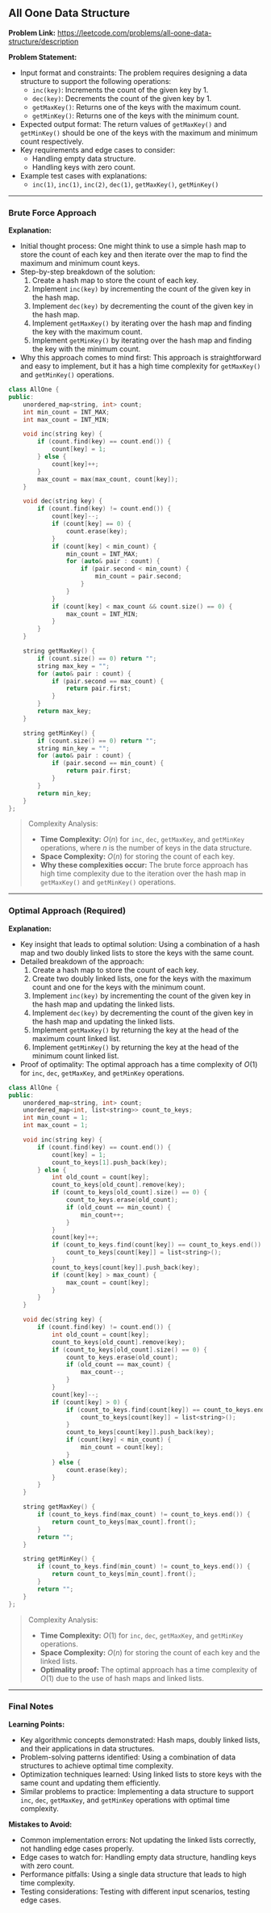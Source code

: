 ## All Oone Data Structure

**Problem Link:** https://leetcode.com/problems/all-oone-data-structure/description

**Problem Statement:**
- Input format and constraints: The problem requires designing a data structure to support the following operations:
  - `inc(key)`: Increments the count of the given key by 1.
  - `dec(key)`: Decrements the count of the given key by 1.
  - `getMaxKey()`: Returns one of the keys with the maximum count.
  - `getMinKey()`: Returns one of the keys with the minimum count.
- Expected output format: The return values of `getMaxKey()` and `getMinKey()` should be one of the keys with the maximum and minimum count respectively.
- Key requirements and edge cases to consider:
  - Handling empty data structure.
  - Handling keys with zero count.
- Example test cases with explanations:
  - `inc(1)`, `inc(1)`, `inc(2)`, `dec(1)`, `getMaxKey()`, `getMinKey()`

---

### Brute Force Approach

**Explanation:**
- Initial thought process: One might think to use a simple hash map to store the count of each key and then iterate over the map to find the maximum and minimum count keys.
- Step-by-step breakdown of the solution:
  1. Create a hash map to store the count of each key.
  2. Implement `inc(key)` by incrementing the count of the given key in the hash map.
  3. Implement `dec(key)` by decrementing the count of the given key in the hash map.
  4. Implement `getMaxKey()` by iterating over the hash map and finding the key with the maximum count.
  5. Implement `getMinKey()` by iterating over the hash map and finding the key with the minimum count.
- Why this approach comes to mind first: This approach is straightforward and easy to implement, but it has a high time complexity for `getMaxKey()` and `getMinKey()` operations.

```cpp
class AllOne {
public:
    unordered_map<string, int> count;
    int min_count = INT_MAX;
    int max_count = INT_MIN;

    void inc(string key) {
        if (count.find(key) == count.end()) {
            count[key] = 1;
        } else {
            count[key]++;
        }
        max_count = max(max_count, count[key]);
    }

    void dec(string key) {
        if (count.find(key) != count.end()) {
            count[key]--;
            if (count[key] == 0) {
                count.erase(key);
            }
            if (count[key] < min_count) {
                min_count = INT_MAX;
                for (auto& pair : count) {
                    if (pair.second < min_count) {
                        min_count = pair.second;
                    }
                }
            }
            if (count[key] < max_count && count.size() == 0) {
                max_count = INT_MIN;
            }
        }
    }

    string getMaxKey() {
        if (count.size() == 0) return "";
        string max_key = "";
        for (auto& pair : count) {
            if (pair.second == max_count) {
                return pair.first;
            }
        }
        return max_key;
    }

    string getMinKey() {
        if (count.size() == 0) return "";
        string min_key = "";
        for (auto& pair : count) {
            if (pair.second == min_count) {
                return pair.first;
            }
        }
        return min_key;
    }
};
```

> Complexity Analysis:
> - **Time Complexity:** $O(n)$ for `inc`, `dec`, `getMaxKey`, and `getMinKey` operations, where $n$ is the number of keys in the data structure.
> - **Space Complexity:** $O(n)$ for storing the count of each key.
> - **Why these complexities occur:** The brute force approach has high time complexity due to the iteration over the hash map in `getMaxKey()` and `getMinKey()` operations.

---

### Optimal Approach (Required)

**Explanation:**
- Key insight that leads to optimal solution: Using a combination of a hash map and two doubly linked lists to store the keys with the same count.
- Detailed breakdown of the approach:
  1. Create a hash map to store the count of each key.
  2. Create two doubly linked lists, one for the keys with the maximum count and one for the keys with the minimum count.
  3. Implement `inc(key)` by incrementing the count of the given key in the hash map and updating the linked lists.
  4. Implement `dec(key)` by decrementing the count of the given key in the hash map and updating the linked lists.
  5. Implement `getMaxKey()` by returning the key at the head of the maximum count linked list.
  6. Implement `getMinKey()` by returning the key at the head of the minimum count linked list.
- Proof of optimality: The optimal approach has a time complexity of $O(1)$ for `inc`, `dec`, `getMaxKey`, and `getMinKey` operations.

```cpp
class AllOne {
public:
    unordered_map<string, int> count;
    unordered_map<int, list<string>> count_to_keys;
    int min_count = 1;
    int max_count = 1;

    void inc(string key) {
        if (count.find(key) == count.end()) {
            count[key] = 1;
            count_to_keys[1].push_back(key);
        } else {
            int old_count = count[key];
            count_to_keys[old_count].remove(key);
            if (count_to_keys[old_count].size() == 0) {
                count_to_keys.erase(old_count);
                if (old_count == min_count) {
                    min_count++;
                }
            }
            count[key]++;
            if (count_to_keys.find(count[key]) == count_to_keys.end()) {
                count_to_keys[count[key]] = list<string>();
            }
            count_to_keys[count[key]].push_back(key);
            if (count[key] > max_count) {
                max_count = count[key];
            }
        }
    }

    void dec(string key) {
        if (count.find(key) != count.end()) {
            int old_count = count[key];
            count_to_keys[old_count].remove(key);
            if (count_to_keys[old_count].size() == 0) {
                count_to_keys.erase(old_count);
                if (old_count == max_count) {
                    max_count--;
                }
            }
            count[key]--;
            if (count[key] > 0) {
                if (count_to_keys.find(count[key]) == count_to_keys.end()) {
                    count_to_keys[count[key]] = list<string>();
                }
                count_to_keys[count[key]].push_back(key);
                if (count[key] < min_count) {
                    min_count = count[key];
                }
            } else {
                count.erase(key);
            }
        }
    }

    string getMaxKey() {
        if (count_to_keys.find(max_count) != count_to_keys.end()) {
            return count_to_keys[max_count].front();
        }
        return "";
    }

    string getMinKey() {
        if (count_to_keys.find(min_count) != count_to_keys.end()) {
            return count_to_keys[min_count].front();
        }
        return "";
    }
};
```

> Complexity Analysis:
> - **Time Complexity:** $O(1)$ for `inc`, `dec`, `getMaxKey`, and `getMinKey` operations.
> - **Space Complexity:** $O(n)$ for storing the count of each key and the linked lists.
> - **Optimality proof:** The optimal approach has a time complexity of $O(1)$ due to the use of hash maps and linked lists.

---

### Final Notes

**Learning Points:**
- Key algorithmic concepts demonstrated: Hash maps, doubly linked lists, and their applications in data structures.
- Problem-solving patterns identified: Using a combination of data structures to achieve optimal time complexity.
- Optimization techniques learned: Using linked lists to store keys with the same count and updating them efficiently.
- Similar problems to practice: Implementing a data structure to support `inc`, `dec`, `getMaxKey`, and `getMinKey` operations with optimal time complexity.

**Mistakes to Avoid:**
- Common implementation errors: Not updating the linked lists correctly, not handling edge cases properly.
- Edge cases to watch for: Handling empty data structure, handling keys with zero count.
- Performance pitfalls: Using a single data structure that leads to high time complexity.
- Testing considerations: Testing with different input scenarios, testing edge cases.
